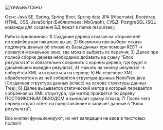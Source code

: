![Y9WpByZC6HU](https://github.com/Wolfram99/Calculation_of_the_bounce_tree/assets/92430279/f6787044-4f95-4af0-a2e0-b1563b1497e8)

Стэк: Java SE, Spring, Spring Boot, Spring data JPA (Hibernate), Bootstrap, HTML, CSS, JavaScript (Библиоткека: MxGraph), CУБД: PostgreSQL (SQL команды для создания БД лежат в папке resourses);

Работа приложения:  1) Создание дерева отказов на стороне веб интерфейса как паказоно выше;
                    2) Возможно при выборе отказа подтянуть данные об отказе из Базы данных при помощи REST -> появится можальное окно, где можно выбрать из перечня;
                    3) Далее при полной сборке дерева необходимо добавить на схему "Блок результата" и обязательно соединить с корнем дерева, где будет в дальнейшем выведен результат;
                    4) Нажать на кнопку результат -> соберётся XML и отправться на сервер;
                    5) На серевере XML обработается и из неё соберётся структура дынных NodeTree.java (Созданная структура данных (класс) на основе структуры данных Tree);
                    6) Далее вызывается статический метод в который передаётся собранная из XML структура, где метод пройдётся по дереву ПОСТФИКСНЫМ ОБХОДОМ и вычислит сумму отказа;
                    7) После чего сервер отдаст ответ на представление и запишет данные в "Блок результата";

Все кнопки функционируют, но нет валидации на ввод в текстовых полях!!!
